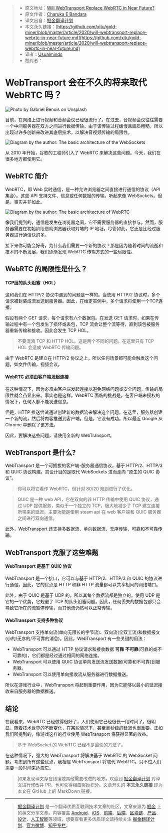 > * 原文地址：[Will WebTransport Replace WebRTC in Near Future?](https://blog.bitsrc.io/will-webtransport-replace-webrtc-in-near-future-436c4f7f3484)
> * 原文作者：[Charuka E Bandara](https://medium.com/@charuka95)
> * 译文出自：[掘金翻译计划](https://github.com/xitu/gold-miner)
> * 本文永久链接：[https://github.com/xitu/gold-miner/blob/master/article/2020/will-webtransport-replace-webrtc-in-near-future.md](https://github.com/xitu/gold-miner/blob/master/article/2020/will-webtransport-replace-webrtc-in-near-future.md)
> * 译者：[Usualminds](https://github.com/Usualminds)
> * 校对者：

# WebTransport 会在不久的将来取代 WebRTC 吗？

![Photo by [Gabriel Benois](https://unsplash.com/@gabrielbenois) on [Unsplash](https://unsplash.com/)](https://cdn-images-1.medium.com/max/2000/0*4MaUNhpUTKLuBX14)

目前，在网络上进行视频和音频会议已经很流行了。在过去，音视频会议往往需要一个中间服务器在双方之间进行数据传输。由于该传输过程缓慢且画质粗糙，所以出现过许多创新来改进其底层技术，以解决音视频传输的局限性。

![Diagram by the author: The basic architecture of the WebSockets](https://cdn-images-1.medium.com/max/2000/1*UZMYYV48pGhgjkcEh0lPNg.png)

从 2010 年开始，谷歌的工程师引入了 WebRTC 来解决这些问题。今天，我们在很多地方都使用它。

## WebRTC 简介

WebRTC，即 Web 实时通信，是一种允许浏览器之间直接进行通信的协议（API 集合）。这些 API 支持文件、信息或任何数据的传输。听起来像 WebSockets。但是，事实并非如此。

![Diagram by the author: The basic architecture of WebRTC](https://cdn-images-1.medium.com/max/2140/1*ZtTqRURkQA2nqRgrrCjwTg.png)

像我们提到的，通信是发生在浏览器之间，它不需要服务器的直接参与。然而，服务器需要在初始阶段借助浏览器获取对端的 IP 地址。尽管如此，它还是比经过服务器进行通信快的多。

接下来你可能会好奇，为什么我们需要一个新的协议？那是因为随着时间的流逝和技术的不断发展，我们逐渐发现 WebRTC 传输方式的一些局限性。

## WebRTC 的局限性是什么？

#### TCP层的队头阻塞（HOL）

这和我们在 HTTP/2 协议中遇到的问题是一样的。当使用 HTTP/2 协议时，多个请求被封装成流发送到服务器。因此，在给定实例中，多个请求将使用一个TCP连接。

假设有两个 GET 请求，每个请求有六个数据包。在发送 GET 请求时，如果在传输过程中有一个包发生了损坏或丢包，TCP 流会让整个流等待，直到该包被服务器重新传输和接收。因此会发生 TCP HOL。

> 不要混淆 TCP 和 HTTP HOL。这是两个不同的问题。在这里只有 TCP HOL 会造成 WebRTC 传输问题。

由于 WebRTC 是建立在 HTTP/2 协议之上，所以任何场景都可能会触发这个问题，如文件传输，视频会议。

#### WebRTC 必须由客户端发起连接

在这种情况下，因为必须由客户端发起连接以避免网络问题或安全问题，传输的局限性就会凸显出来。事实也是这样。WebRTC 面临的挑战是，在客户端未授权的情况下，任何人都不能发送信息。

但是，HTTP 推送尝试通过创建新的数据流来解决这个问题。在这里，服务器创建一个新的流，然后将内容推送到客户端。但是，它没有成功。所以最近 Google 从 Chrome 中删除了该方法。

因此，要解决这些问题，请使用全新的 WebTransport。

## WebTransport 是什么?

WebTransport 是一个可插拔的客户端-服务器通信协议，基于 HTTP/2、HTTP/3 和 QUIC 协议构建。其设计目的是取代 WebSockets 进而走向 “原生的 QUIC 协议”。

> 你可以将它看作 WebRTC，但针对 80/20 规则进行了优化。

> QUIC 是一种 web API，它在双向的非 HTTP 传输中使用 QUIC 协议，通过 UDP 提供服务，类似于一个独立的 TCP，极大地减少了 TCP 建立连接所带来的延迟。主要功能是使用 steam api 在 web 客户端和 QUIC 服务器之间进行双向通信。

此外，WebTransport 还支持多数据流、单向数据流、无序传输、可靠和不可靠传输。

## WebTransport 克服了这些难题

#### WebTransport 是基于 QUIC 协议

WebTransport 是一个接口，它可以与基于 HTTP/2、HTTP/3 和 QUIC 的协议进行通信。因此，它的优点是 HTTP 和非 HTTP 流量都可以共享相同的网络端口。

此外，由于 QUIC 是基于 UDP 的，所以其每个数据流都是独立的。使用 UDP 是它的一个优势，它规避了 TCP 的队头阻塞问题。因此，任何丢失的数据包都只会导致它所在的流暂停传输，而其他流仍然可以正常传输。

#### WebTransport 支持多种协议

WebTransport 支持单向流(单向无限长的字节流)、双向流(全双工流)和数据报文(小的/无序的/不可靠的消息)。因此，WebTransport 有一些关键的用法：

* WebTransport 可以通过 HTTP 协议请求和接收数据 **可靠** **不可靠**(可靠的或不可靠的)，它们都是经过通过相同的网络连接。
* WebTransport 可以使用 QUIC 协议单向发送流发送数据(可靠和不可靠)到服务器。
* WebTransport 可以使用单向接收流从服务器进行数据推送。

所以在游戏行业中，WebTransport 将起到重要作用，因为它能够以最小的延迟接收来自服务器的数据推送。

## 结论

在我看来，WebRTC 已经做得很好了，人们使用它已经很长一段时间了。很明显，随着技术世界的不断变化，在某些情况下，甚至毫秒级的延迟也很重要。正如我们所提到的，像游戏这样的行业使用 WebTransport 将获得显著的收益。

> 基于 WebSocket 的 WebRTC 已经不是最快的方法了。

在这种情况下，强大的 WebTransport 将解决基于 WebRTC 的 WebSocket 问题。考虑到所有这些优点，我相信 WebTransport 将取代 WebRTC。只不过人们需要一段时间来适应它。

> 如果发现译文存在错误或其他需要改进的地方，欢迎到 [掘金翻译计划](https://github.com/xitu/gold-miner) 对译文进行修改并 PR，也可获得相应奖励积分。文章开头的 **本文永久链接** 即为本文在 GitHub 上的 MarkDown 链接。

---

> [掘金翻译计划](https://github.com/xitu/gold-miner) 是一个翻译优质互联网技术文章的社区，文章来源为 [掘金](https://juejin.im) 上的英文分享文章。内容覆盖 [Android](https://github.com/xitu/gold-miner#android)、[iOS](https://github.com/xitu/gold-miner#ios)、[前端](https://github.com/xitu/gold-miner#前端)、[后端](https://github.com/xitu/gold-miner#后端)、[区块链](https://github.com/xitu/gold-miner#区块链)、[产品](https://github.com/xitu/gold-miner#产品)、[设计](https://github.com/xitu/gold-miner#设计)、[人工智能](https://github.com/xitu/gold-miner#人工智能)等领域，想要查看更多优质译文请持续关注 [掘金翻译计划](https://github.com/xitu/gold-miner)、[官方微博](http://weibo.com/juejinfanyi)、[知乎专栏](https://zhuanlan.zhihu.com/juejinfanyi)。
